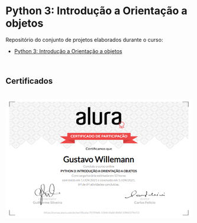 # Python 3: Introdução a Orientação a objetos

Repositório do conjunto de projetos elaborados durante o curso:

- [Python 3: Introdução a Orientação a objetos](https://cursos.alura.com.br/course/python-3-intro-orientacao-objetos)

<br />

## Certificados

<br />

<a href="https://cursos.alura.com.br/certificate/gustavo-willemann//python-3-intro-orientacao-objetos">
  <img src=".github/certificado_python-3-intro-orientacao-objetos.png" alt="Certificado Python 3 Introdução a Orientação a objetos" />
</a>
